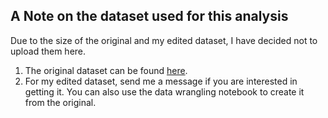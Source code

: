 ## A Note on the dataset used for this analysis

Due to the size of the original and my edited dataset, I have decided not to upload them here. 
1. The original dataset can be found [here](https://www.kaggle.com/datasnaek/mbti-type).
1. For my edited dataset, send me a message if you are interested in getting it. You can also use the data wrangling notebook to create it from the original.
